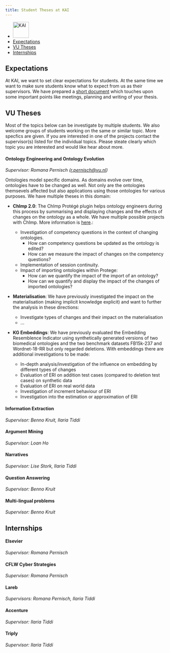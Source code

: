 ```yaml
---
title: Student Theses at KAI
---
```


<nav><ul>
<li class="home"><a href="/"> <img src="../../images/logos/KAI_logo_small_transp.png" alt="KAI" width="50"/></a></li>
<li><a href="supervision_guidlines">Expectations</a></li>
<li><a href="#internal">VU Theses</a></li>
 <li><a href="#internships">Internships</a></li>
 </ul></nav>

## Expectations
At KAI, we want to set clear expectations for students. At the same time we want to make sure students know what to expect from us as their supervisors. We have prepared a <a href="supervision_guidlines">short document</a> which touches upon some important points like meetings, planning and writing of your thesis. 

## VU Theses

Most of the topics below can be investigate by multiple students. We also welcome groups of students working on the same or similar topic. More specfics are given. If you are interested in one of the projects contact the supervisor(s) listed for the individual topics. Please steate clearly which topic you are interested and would like hear about more.

#### Ontology Engineering and Ontology Evolution
*Supervisor: Romana Pernisch (r.pernisch@vu.nl)*

Ontologies model specific domains. As domains evolve over time, ontologies have to be changed as well. Not only are the ontologies themsevels affected but also applications using those ontologies for various purposes. We have multiple theses in this domain:

- **ChImp 2.0**: The ChImp Protégé plugin helps ontology engineers during this process by summarising and displaying changes and the effects of changes on the ontology as a whole. We have multiple possible projects with ChImp. More information is <a href='chimp'>here</a>.:
    -  Investigation of competency questions in the context of changing ontologies.
        - How can competency questions be updated as the ontology is edited?
        - How can we measure the impact of changes on the competency questions?
    - Implementation of session continuity.
    - Impact of importing ontologies within Protege:
        - How can we quantify the impact of the import of an ontology?
        - How can we quantify and display the impact of the changes of imported ontologies?

- **Materialisation**: We have previously investigated the impact on the materialisation (making implicit knowledge explicit) and want to further the analysis in these directions:
    - Investigate types of changes and their impact on the materialisation
    - ...

- **KG Embeddings**: We have previously evaluated the Embedding Resemblence Indicator using synthetically generated versions of two biomedical ontologies and the two benchmark datasets FB15k-237 and Wordnet-18-RR but only regarded deletions. With embeddings there are additional investigations to be made:
    - In-depth analysis/investigation of the influence on embedding by different types of changes
    - Evaluation of ERI on addition test cases (compared to deletion test cases) on synthetic data
    - Evaluation of ERI on real world data
    - Investigation of increment behaviour of ERI
    - Investigation into the estimation or approximation of ERI



#### Information Extraction
*Supervisor: Benno Kruit, Ilaria Tiddi*

#### Argument Mining
*Supervisor: Loan Ho*

#### Narratives
*Supervisor: Lise Stork, Ilaria Tiddi*

#### Question Answering
*Supervisor: Benno Kruit*

#### Multi-lingual problems
*Supervisor: Benno Kruit*

## Internships

#### Elsevier
*Supervisor: Romana Pernisch*

#### CFLW Cyber Strategies
*Supervisor: Romana Pernisch*

#### Lareb
*Supervisors: Romana Pernisch, Ilaria Tiddi*

#### Accenture
*Supervisor: Ilaria Tiddi*

#### Triply
*Supervisor: Ilaria Tiddi*
